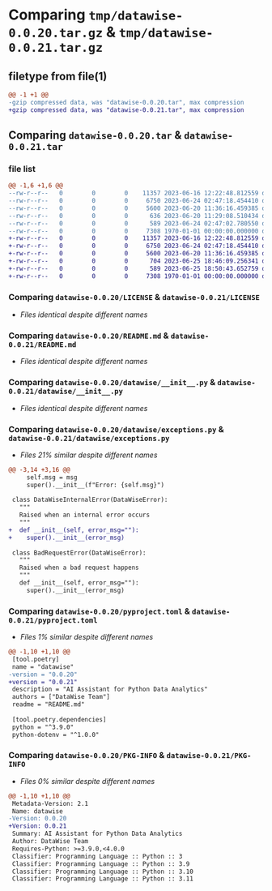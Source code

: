 # Comparing `tmp/datawise-0.0.20.tar.gz` & `tmp/datawise-0.0.21.tar.gz`

## filetype from file(1)

```diff
@@ -1 +1 @@
-gzip compressed data, was "datawise-0.0.20.tar", max compression
+gzip compressed data, was "datawise-0.0.21.tar", max compression
```

## Comparing `datawise-0.0.20.tar` & `datawise-0.0.21.tar`

### file list

```diff
@@ -1,6 +1,6 @@
--rw-r--r--   0        0        0    11357 2023-06-16 12:22:48.812559 datawise-0.0.20/LICENSE
--rw-r--r--   0        0        0     6750 2023-06-24 02:47:18.454410 datawise-0.0.20/README.md
--rw-r--r--   0        0        0     5600 2023-06-20 11:36:16.459385 datawise-0.0.20/datawise/__init__.py
--rw-r--r--   0        0        0      636 2023-06-20 11:29:08.510434 datawise-0.0.20/datawise/exceptions.py
--rw-r--r--   0        0        0      589 2023-06-24 02:47:02.780550 datawise-0.0.20/pyproject.toml
--rw-r--r--   0        0        0     7308 1970-01-01 00:00:00.000000 datawise-0.0.20/PKG-INFO
+-rw-r--r--   0        0        0    11357 2023-06-16 12:22:48.812559 datawise-0.0.21/LICENSE
+-rw-r--r--   0        0        0     6750 2023-06-24 02:47:18.454410 datawise-0.0.21/README.md
+-rw-r--r--   0        0        0     5600 2023-06-20 11:36:16.459385 datawise-0.0.21/datawise/__init__.py
+-rw-r--r--   0        0        0      704 2023-06-25 18:46:09.256341 datawise-0.0.21/datawise/exceptions.py
+-rw-r--r--   0        0        0      589 2023-06-25 18:50:43.652759 datawise-0.0.21/pyproject.toml
+-rw-r--r--   0        0        0     7308 1970-01-01 00:00:00.000000 datawise-0.0.21/PKG-INFO
```

### Comparing `datawise-0.0.20/LICENSE` & `datawise-0.0.21/LICENSE`

 * *Files identical despite different names*

### Comparing `datawise-0.0.20/README.md` & `datawise-0.0.21/README.md`

 * *Files identical despite different names*

### Comparing `datawise-0.0.20/datawise/__init__.py` & `datawise-0.0.21/datawise/__init__.py`

 * *Files identical despite different names*

### Comparing `datawise-0.0.20/datawise/exceptions.py` & `datawise-0.0.21/datawise/exceptions.py`

 * *Files 21% similar despite different names*

```diff
@@ -3,14 +3,16 @@
     self.msg = msg
     super().__init__(f"Error: {self.msg}")
 
 class DataWiseInternalError(DataWiseError):
   """
   Raised when an internal error occurs
   """
+  def __init__(self, error_msg=""):
+    super().__init__(error_msg)
 
 class BadRequestError(DataWiseError):
   """
   Raised when a bad request happens
   """
   def __init__(self, error_msg=""):
     super().__init__(error_msg)
```

### Comparing `datawise-0.0.20/pyproject.toml` & `datawise-0.0.21/pyproject.toml`

 * *Files 1% similar despite different names*

```diff
@@ -1,10 +1,10 @@
 [tool.poetry]
 name = "datawise"
-version = "0.0.20"
+version = "0.0.21"
 description = "AI Assistant for Python Data Analytics"
 authors = ["DataWise Team"]
 readme = "README.md"
 
 [tool.poetry.dependencies]
 python = "^3.9.0"
 python-dotenv = "^1.0.0"
```

### Comparing `datawise-0.0.20/PKG-INFO` & `datawise-0.0.21/PKG-INFO`

 * *Files 0% similar despite different names*

```diff
@@ -1,10 +1,10 @@
 Metadata-Version: 2.1
 Name: datawise
-Version: 0.0.20
+Version: 0.0.21
 Summary: AI Assistant for Python Data Analytics
 Author: DataWise Team
 Requires-Python: >=3.9.0,<4.0.0
 Classifier: Programming Language :: Python :: 3
 Classifier: Programming Language :: Python :: 3.9
 Classifier: Programming Language :: Python :: 3.10
 Classifier: Programming Language :: Python :: 3.11
```

